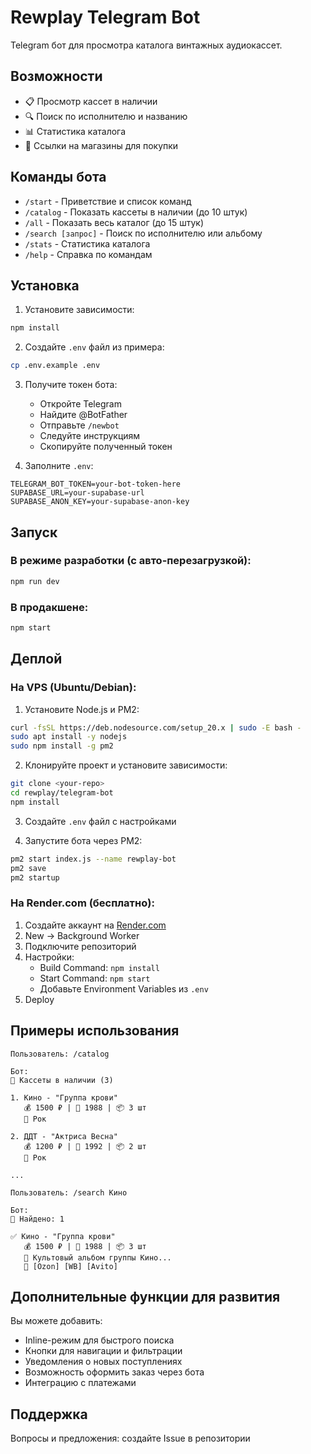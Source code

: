 # Rewplay Telegram Bot

Telegram бот для просмотра каталога винтажных аудиокассет.

## Возможности

- 📋 Просмотр кассет в наличии
- 🔍 Поиск по исполнителю и названию
- 📊 Статистика каталога
- 🛒 Ссылки на магазины для покупки

## Команды бота

- `/start` - Приветствие и список команд
- `/catalog` - Показать кассеты в наличии (до 10 штук)
- `/all` - Показать весь каталог (до 15 штук)
- `/search [запрос]` - Поиск по исполнителю или альбому
- `/stats` - Статистика каталога
- `/help` - Справка по командам

## Установка

1. Установите зависимости:
```bash
npm install
```

2. Создайте `.env` файл из примера:
```bash
cp .env.example .env
```

3. Получите токен бота:
   - Откройте Telegram
   - Найдите @BotFather
   - Отправьте `/newbot`
   - Следуйте инструкциям
   - Скопируйте полученный токен

4. Заполните `.env`:
```env
TELEGRAM_BOT_TOKEN=your-bot-token-here
SUPABASE_URL=your-supabase-url
SUPABASE_ANON_KEY=your-supabase-anon-key
```

## Запуск

### В режиме разработки (с авто-перезагрузкой):
```bash
npm run dev
```

### В продакшене:
```bash
npm start
```

## Деплой

### На VPS (Ubuntu/Debian):

1. Установите Node.js и PM2:
```bash
curl -fsSL https://deb.nodesource.com/setup_20.x | sudo -E bash -
sudo apt install -y nodejs
sudo npm install -g pm2
```

2. Клонируйте проект и установите зависимости:
```bash
git clone <your-repo>
cd rewplay/telegram-bot
npm install
```

3. Создайте `.env` файл с настройками

4. Запустите бота через PM2:
```bash
pm2 start index.js --name rewplay-bot
pm2 save
pm2 startup
```

### На Render.com (бесплатно):

1. Создайте аккаунт на [Render.com](https://render.com)
2. New → Background Worker
3. Подключите репозиторий
4. Настройки:
   - Build Command: `npm install`
   - Start Command: `npm start`
   - Добавьте Environment Variables из `.env`
5. Deploy

## Примеры использования

```
Пользователь: /catalog

Бот:
🎵 Кассеты в наличии (3)

1. Кино - "Группа крови"
   💰 1500 ₽ | 📅 1988 | 📦 3 шт
   🎸 Рок

2. ДДТ - "Актриса Весна"
   💰 1200 ₽ | 📅 1992 | 📦 2 шт
   🎸 Рок

...
```

```
Пользователь: /search Кино

Бот:
🎯 Найдено: 1

✅ Кино - "Группа крови"
   💰 1500 ₽ | 📅 1988 | 📦 3 шт
   📝 Культовый альбом группы Кино...
   🛒 [Ozon] [WB] [Avito]
```

## Дополнительные функции для развития

Вы можете добавить:

- Inline-режим для быстрого поиска
- Кнопки для навигации и фильтрации
- Уведомления о новых поступлениях
- Возможность оформить заказ через бота
- Интеграцию с платежами

## Поддержка

Вопросы и предложения: создайте Issue в репозитории
